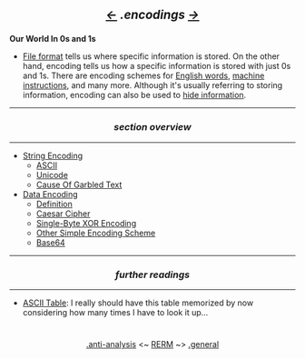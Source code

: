 ## *<p align='center'><a href="/contents/anti-analysis/anti-analysis.md"><-</a>  .encodings  <a href="/contents/general/general.md">-></a></p>*

__Our World In 0s and 1s__
* [File format](https://github.com/yellowbyte/reverse-engineering-reference-manual/blob/master/contents/file-formats/file-formats.md) tells us where specific information is stored. On the other hand, encoding tells us how a specific information is stored with just 0s and 1s. There are encoding schemes for [English words](https://github.com/yellowbyte/reverse-engineering-reference-manual/blob/master/contents/encodings/String_Encoding.md), [machine instructions](https://github.com/yellowbyte/reverse-engineering-reference-manual/blob/master/contents/instruction-sets/instruction-sets.md), and many more. Although it's usually referring to storing information, encoding can also be used to [hide information](https://github.com/yellowbyte/reverse-engineering-reference-manual/blob/master/contents/encodings/Data_Encoding.md).

---
### *<p align='center'> section overview </p>*
---
* [String Encoding](String_Encoding.md)
  * [ASCII](String_Encoding.md#-ascii-)
  * [Unicode](String_Encoding.md#-unicode-)
  * [Cause Of Garbled Text](String_Encoding.md#-cause-of-garbled-text-)
* [Data Encoding](Data_Encoding.md)
  * [Definition](Data_Encoding.md#-definition-)
  * [Caesar Cipher](Data_Encoding.md#-caesar-cipher-)
  * [Single-Byte XOR Encoding](Data_Encoding.md#-single-byte-xor-encoding-)
  * [Other Simple Encoding Scheme](Data_Encoding.md#-other-simple-encoding-scheme-)
  * [Base64](Data_Encoding.md#-base64-)

---
### *<p align='center'> further readings </p>*
---
* [ASCII Table](http://www.asciitable.com/): I really should have this table memorized by now considering how many times I have to look it up...

#
<p align='center'><a href="/contents/anti-analysis/anti-analysis.md">.anti-analysis</a> <~ <a href="/README.md#-reverse-engineering-reference-manual-beta-">RERM</a> ~> <a href="/contents/general/general.md">.general</a></p>

